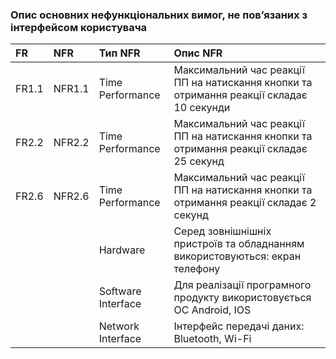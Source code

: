 ### Опис основних нефункціональних вимог, не пов’язаних з інтерфейсом користувача

| FR    |NFR     |Тип NFR |Опис NFR |
|:-     |:-      |:-                  |:-                        |
|FR1.1  |NFR1.1  |Time Performance|Максимальний час реакції ПП на натискання кнопки та отримання реакції складає 10 секунди|
|FR2.2  |NFR2.2  |Time Performance|Максимальний час реакції ПП на натискання кнопки та отримання реакції складає 25 секунд|
|FR2.6  |NFR2.6  |Time Performance|Максимальний час реакції ПП на натискання кнопки та отримання реакції складає 2 секунд|
|       |        |Hardware |Серед зовнішнішніх пристроїв та обладнанням використовуються: екран телефону|
|       |        |Software Interface|Для реалізації програмного продукту використовується OC Android, IOS|
|       |        |Network Interface|Інтерфейс передачі даних: Bluetooth, Wi-Fi|
